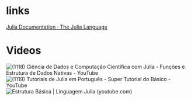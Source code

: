 


# links
[Julia Documentation · The Julia Language](https://docs.julialang.org/en/v1/)

# Videos

![(1118) Ciência de Dados e Computação Científica com Julia - Funções e Estrutura de Dados Nativas - YouTube](https://www.youtube.com/watch?v=l--mzxF9tTU&list=PLpTXaEnTpmwPE4amQWlikU8Zt6mwmgyny&index=6)
![(1119) Tutoriais de Julia em Português - Super Tutorial do Básico - YouTube](https://www.youtube.com/watch?v=Gmm5voUQaHw)
![Estrutura Básica | Linguagem Julia (youtube.com)](https://www.youtube.com/watch?v=h0ubpGRtBUI)